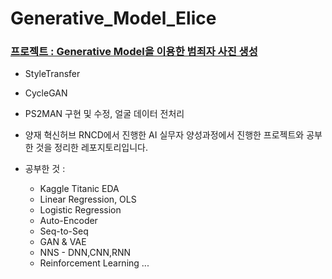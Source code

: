 # Generative_Model_Elice
### [프로젝트 : Generative Model을 이용한 범죄자 사진 생성](https://github.com/tkdguq05/Generative_Model_Elice/blob/master/Generative_Model_1218.pdf)
* StyleTransfer 
* CycleGAN 
* PS2MAN 구현 및 수정, 얼굴 데이터 전처리

* 양재 혁신허브 RNCD에서 진행한 AI 실무자 양성과정에서 진행한 프로젝트와 공부한 것을 정리한 레포지토리입니다.

* 공부한 것 : 
  * Kaggle Titanic EDA
  * Linear Regression, OLS
  * Logistic Regression
  * Auto-Encoder
  * Seq-to-Seq
  * GAN & VAE
  * NNS - DNN,CNN,RNN
  * Reinforcement Learning ...
